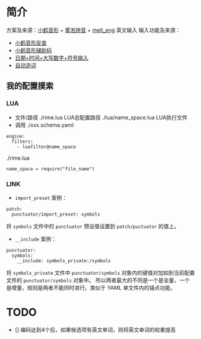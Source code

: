 # 简介
方案及来源：[小鹤音形](https://flypy.com/) + [雾凇拼音](https://github.com/iDvel/rime-ice) + [melt_eng](https://github.com/tumuyan/rime-melt) 英文输入
输入功能及来源：
- [小鹤音形反查](https://github.com/amorphobia/openfly)
- [小鹤音形辅助码](https://github.com/HowcanoeWang/rime-lua-aux-code)
- [日期+时间+大写数字+符号输入](https://github.com/iDvel/rime-ice)
- [自动造词](https://github.com/ryan00zou/rime-xhup)
## 我的配置摸索
### LUA
- 文件/路径
./rime.lua LUA总配置路径
./lua/name_space.lua LUA执行文件
- 调用
./xxx.schema.yaml:
```
engine:
  filters:
    - luafilter@name_space
```
./rime.lua
```
name_space = require("file_name")
```
### LINK
- `import_preset`
案例：
```
patch:
  punctuator/import_preset: symbols
```
将 `symbols` 文件中的 `punctuator` 预设值设置到 `patch/puctuator` 的值上。
- `__include`
案例：
```
punctuator:
  symbols:
    __include: symbols_private:/symbols
```
将 `symbols_private` 文件中 `punctuator/symbols` 对象内的键值对加如到当前配置文件的 `punctuator/symbols` 对象中。
所以两者最大的不同是一个是全量，一个是增量，规则是两者不能同时进行。类似于 YAML 单文件内的锚点功能。
# TODO
- [] 编码达到4个后，如果候选项有英文单词，则将英文单词的权重提高
